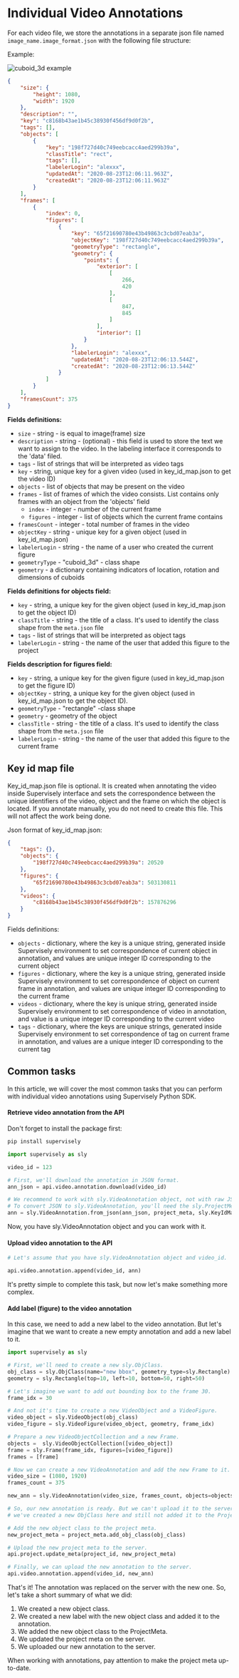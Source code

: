 # Individual Video Annotations

For each video file, we store the annotations in a separate json file named `image_name.image_format.json` with the following file structure:

Example:

![cuboid\_3d example](../../.gitbook/assets/video\_frame.png)

```json
{
    "size": {
        "height": 1080,
        "width": 1920
    },
    "description": "",
    "key": "c8168b43ae1b45c38930f456df9d0f2b",
    "tags": [],
    "objects": [
        {
            "key": "198f727d40c749eebcacc4aed299b39a",
            "classTitle": "rect",
            "tags": [],
            "labelerLogin": "alexxx",
            "updatedAt": "2020-08-23T12:06:11.963Z",
            "createdAt": "2020-08-23T12:06:11.963Z"
        }
    ],
    "frames": [
        {
            "index": 0,
            "figures": [
                {
                    "key": "65f21690780e43b49863c3cbd07eab3a",
                    "objectKey": "198f727d40c749eebcacc4aed299b39a",
                    "geometryType": "rectangle",
                    "geometry": {
                        "points": {
                            "exterior": [
                                [
                                    266,
                                    420
                                ],
                                [
                                    847,
                                    845
                                ]
                            ],
                            "interior": []
                        }
                    },
                    "labelerLogin": "alexxx",
                    "updatedAt": "2020-08-23T12:06:13.544Z",
                    "createdAt": "2020-08-23T12:06:13.544Z"
                }
            ]
        }
    ],
    "framesCount": 375
}
```

**Fields definitions:**

* `size` - string - is equal to image(frame) size
* `description` - string - (optional) -  this field is used to store the text we want to assign to the video. In the labeling interface it corresponds to the 'data' filed.
* `tags` - list of strings that will be interpreted as video tags
* `key` - string, unique key for a given video (used in key\_id\_map.json to get the video ID)
* `objects` - list of objects that may be present on the video
* `frames` - list of frames of which the video consists. List contains only frames with an object from the 'objects' field
  * `index` - integer - number of the current frame
  * `figures` - integer -  list of objects which the current frame contains
* `framesCount` - integer - total number of frames in the video
* `objectKey` - string - unique key for a given object (used in key\_id\_map.json)
* `labelerLogin` - string - the name of a user who created the current figure
* `geometryType` - "cuboid\_3d" - class shape
* `geometry` - a dictionary containing indicators of location, rotation and dimensions of cuboids

**Fields definitions for objects field:**

* `key` - string, a unique key for the given object (used in key\_id\_map.json to get the object ID)
* `classTitle` - string - the title of a class. It's used to identify the class shape from the `meta.json` file
* `tags` - list of strings that will be interpreted as object tags
* `labelerLogin` - string - the name of the user that added this figure to the project

**Fields description for figures field:**

* `key` - string, a unique key for the given figure (used in key\_id\_map.json to get the figure ID)
* `objectKey` - string, a unique key for the given object (used in key\_id\_map.json to get the object ID).&#x20;
* `geometryType` - "rectangle" -class shape
* `geometry` - geometry of the object
* `classTitle` - string - the title of a class. It's used to identify the class shape from the `meta.json` file
* `labelerLogin` - string - the name of the user that added this figure to the current frame

## Key id map file

Key\_id\_map.json file is optional. It is created when annotating the video inside Supervisely interface and sets the correspondence between the unique identifiers of the video, object and the frame on which the object is located. If you annotate manually, you do not need to create this file. This will not affect the work being done.

Json format of key\_id\_map.json:

```json
{
    "tags": {},
    "objects": {
        "198f727d40c749eebcacc4aed299b39a": 20520
    },
    "figures": {
        "65f21690780e43b49863c3cbd07eab3a": 503130811
    },
    "videos": {
        "c8168b43ae1b45c38930f456df9d0f2b": 157876296
    }
}
```

Fields definitions:

* `objects` - dictionary, where the key is a unique string, generated inside Supervisely environment to set correspondence of current object in annotation, and values are unique integer ID corresponding to the current object
* `figures` - dictionary, where the key is a unique string, generated inside Supervisely environment to set correspondence of object on current frame in annotation, and values are unique integer ID corresponding to the current frame
* `videos` - dictionary, where the key is unique string, generated inside Supervisely environment to set correspondence of video in annotation, and value is a unique integer ID corresponding to the current video
* `tags` - dictionary, where the keys are unique strings, generated inside Supervisely environment to set correspondence of tag on current frame in annotation, and values are a unique integer ID corresponding to the current tag

## Common tasks

In this article, we will cover the most common tasks that you can perform with individual video annotations using Supervisely Python SDK.

#### Retrieve video annotation from the API

Don't forget to install the package first:

```bash
pip install supervisely
```

```python
import supervisely as sly

video_id = 123

# First, we'll download the annotation in JSON format.
ann_json = api.video.annotation.download(video_id)

# We recommend to work with sly.VideoAnnotation object, not with raw JSON.
# To convert JSON to sly.VideoAnnotation, you'll need the sly.ProjectMeta.
ann = sly.VideoAnnotation.from_json(ann_json, project_meta, sly.KeyIdMap())
```

Now, you have sly.VideoAnnotation object and you can work with it.

#### Upload video annotation to the API

```python
# Let's assume that you have sly.VideoAnnotation object and video_id.

api.video.annotation.append(video_id, ann)
```

It's pretty simple to complete this task, but now let's make something more complex.

#### Add label (figure) to the video annotation

In this case, we need to add a new label to the video annotation. But let's imagine that we want to create a new empty annotation and add a new label to it.

```python
import supervisely as sly

# First, we'll need to create a new sly.ObjClass.
obj_class = sly.ObjClass(name="new bbox", geometry_type=sly.Rectangle)
geometry = sly.Rectangle(top=10, left=10, bottom=50, right=50)

# Let's imagine we want to add out bounding box to the frame 30.
frame_idx = 30

# And not it's time to create a new VideoObject and a VideoFigure.
video_object = sly.VideoObject(obj_class)
video_figure = sly.VideoFigure(video_object, geometry, frame_idx)

# Prepare a new VideoObjectCollection and a new Frame.
objects =  sly.VideoObjectCollection([video_object])
frame = sly.Frame(frame_idx, figures=[video_figure])
frames = [frame]

# Now we can create a new VideoAnnotation and add the new Frame to it.
video_size = (1080, 1920)
frames_count = 375

new_ann = sly.VideoAnnotation(video_size, frames_count, objects=objects, frames=frames)

# So, our new annotation is ready. But we can't upload it to the server yet, because
# we've created a new ObjClass here and still not added it to the ProjectMeta. Let's do it now.

# Add the new object class to the project meta.
new_project_meta = project_meta.add_obj_class(obj_class)

# Upload the new project meta to the server.
api.project.update_meta(project_id, new_project_meta)

# Finally, we can upload the new annotation to the server.
api.video.annotation.append(video_id, new_ann)
```

That's it! The annotation was replaced on the server with the new one. So, let's take a short summary of what we did:
1. We created a new object class.
2. We created a new label with the new object class and added it to the annotation.
3. We added the new object class to the ProjectMeta.
4. We updated the project meta on the server.
5. We uploaded our new annotation to the server.

When working with annotations, pay attention to make the project meta up-to-date.